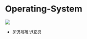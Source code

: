 # Operating-System

![](https://image.yes24.com/goods/89496122/XL)
- [운영체제 반효경](http://www.kocw.net/home/search/kemView.do?kemId=1046323)
